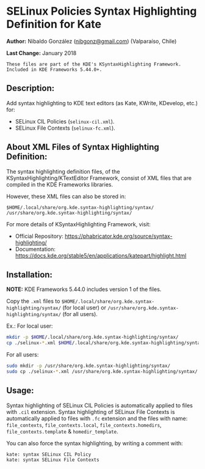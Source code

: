 # SELinux Policies Syntax Highlighting Definition for Kate

**Author:** Nibaldo González (<nibgonz@gmail.com>) (Valparaíso, Chile)

**Last Change:** January 2018

```
These files are part of the KDE's KSyntaxHighlighting Framework. 
Included in KDE Frameworks 5.44.0+. 
```

## Description:

Add syntax highlighting to KDE text editors (as Kate, KWrite, KDevelop, etc.) for:

* SELinux CIL Policies (`selinux-cil.xml`).
* SELinux File Contexts (`selinux-fc.xml`).


## About XML Files of Syntax Highlighting Definition:

The syntax highlighting definition files, of the KSyntaxHighlighting/KTextEditor Framework, 
consist of XML files that are compiled in the KDE Frameworks libraries.

However, these XML files can also be stored in:

	$HOME/.local/share/org.kde.syntax-highlighting/syntax/
	/usr/share/org.kde.syntax-highlighting/syntax/

For more details of KSyntaxHighlighting Framework, visit:
* Official Repository: https://phabricator.kde.org/source/syntax-highlighting/
* Documentation: https://docs.kde.org/stable5/en/applications/katepart/highlight.html


## Installation:

**NOTE:** KDE Frameworks 5.44.0 includes version 1 of the files. 

Copy the `.xml` files to `$HOME/.local/share/org.kde.syntax-highlighting/syntax/` (for local user) or `/usr/share/org.kde.syntax-highlighting/syntax/` (for all users).

Ex.: 
For local user:
```bash
mkdir -p $HOME/.local/share/org.kde.syntax-highlighting/syntax/
cp ./selinux-*.xml $HOME/.local/share/org.kde.syntax-highlighting/syntax/
```
For all users:
```bash
sudo mkdir -p /usr/share/org.kde.syntax-highlighting/syntax/
sudo cp ./selinux-*.xml /usr/share/org.kde.syntax-highlighting/syntax/
```

## Usage:

Syntax highlighting of SELinux CIL Policies is automatically applied to files with `.cil` extension. 
Syntax highlighting of SELinux File Contexts is automatically applied to files with `.fc` extension 
and the files with name: `file_contexts`, `file_contexts.local`, `file_contexts.homedirs`, `file_contexts.template` & `homedir_template`.

You can also force the syntax highlighting, by writing a comment with: 
```
kate: syntax SELinux CIL Policy
kate: syntax SELinux File Contexts
```
